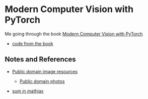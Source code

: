 # Modern Computer Vision with PyTorch
Me going through the book [Modern Computer Vision with PyTorch](https://www.packtpub.com/product/modern-computer-vision-with-pytorch/9781839213472?_ga=2.41722091.814934406.1659419916-1888452927.1659419916)
- [code from the book](https://github.com/PacktPublishing/Modern-Computer-Vision-with-PyTorch)


## Notes and References
- [Public domain image resources](https://meta.wikimedia.org/wiki/Help:Public_domain_image_resources)
  * [Public domain photos](https://www.photos-public-domain.com/)

- [sum in mathjax](https://math.meta.stackexchange.com/questions/22443/how-to-markup-expression-using-sigma-notation-for-sum-in-mathjax)